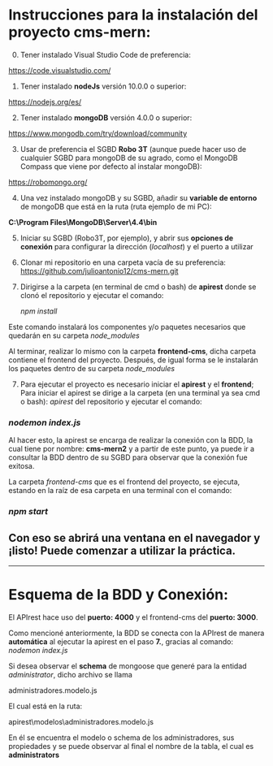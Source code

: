 # Instrucciones para la instalación del proyecto cms-mern:
0. Tener instalado Visual Studio Code de preferencia:

<https://code.visualstudio.com/>

1. Tener instalado **nodeJs** versión 10.0.0 o superior: 

<https://nodejs.org/es/>

2. Tener instalado **mongoDB** versión 4.0.0 o superior:

<https://www.mongodb.com/try/download/community>

3. Usar de preferencia el SGBD **Robo 3T** (aunque puede hacer uso de cualquier SGBD para mongoDB de su agrado, como el MongoDB Compass que viene por defecto al instalar mongoDB):

<https://robomongo.org/>

4. Una vez instalado mongoDB y su SGBD, añadir su **variable de entorno** de mongoDB que está en la ruta (ruta ejemplo de mi PC): 

**C:\Program Files\MongoDB\Server\4.4\bin**

5. Iniciar su SGBD (Robo3T, por ejemplo), y abrir sus **opciones de conexión** para configurar la dirección (*localhost*) y el puerto a utilizar

6. Clonar mi repositorio en una carpeta vacía de su preferencia:
<https://github.com/julioantonio12/cms-mern.git>

7. Dirigirse a la carpeta (en terminal de cmd o bash) de **apirest** donde se clonó el repositorio y ejecutar el comando:
    
    *npm install*

Este comando instalará los componentes y/o paquetes necesarios que quedarán en su carpeta *node_modules*

Al terminar, realizar lo mismo con la carpeta **frontend-cms**, dicha carpeta contiene el frontend del proyecto. Después, de igual forma se le instalarán los paquetes dentro de su carpeta *node_modules*

7. Para ejecutar el proyecto es necesario iniciar el **apirest** y el **frontend**; Para iniciar el apirest se dirige a la carpeta (en una terminal ya sea cmd o bash): *apirest* del repositorio y ejecutar el comando:

### *nodemon index.js*

Al hacer esto, la apirest se encarga de realizar la conexión con la BDD, la cual tiene por nombre: **cms-mern2** y a partir de este punto, ya puede ir a consultar la BDD dentro de su SGBD para observar que la conexión fue exitosa. 

La carpeta *frontend-cms* que es el frontend del proyecto, se ejecuta, estando en la raíz de esa carpeta en una terminal con el comando:

### *npm start*

## Con eso se abrirá una ventana en el navegador y ¡listo! Puede comenzar a utilizar la práctica.
---

# Esquema de la BDD y Conexión:
El APIrest hace uso del **puerto: 4000** y el frontend-cms del **puerto: 3000**.

Como mencioné anteriormente, la BDD se conecta con la APIrest de manera **automática** al ejecutar la apirest en el paso **7.**, gracias al comando: *nodemon index.js*

Si desea observar el **schema** de mongoose que generé para la entidad *administrator*, dicho archivo se llama

administradores.modelo.js

El cual está en la ruta:

apirest\modelos\administradores.modelo.js

En él se encuentra el modelo o schema de los administradores, sus propiedades y se puede observar al final el nombre de la tabla, el cual es **administrators**
